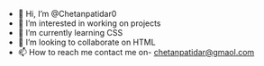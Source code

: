 - 👋 Hi, I’m @Chetanpatidar0
- 👀 I’m interested in working on projects
- 🌱 I’m currently learning CSS
- 💞️ I’m looking to collaborate on HTML
- 📫 How to reach me contact me on- chetanpatidar@gmaol.com

<!---
Chetanpatidar0/Chetanpatidar0 is a ✨ special ✨ repository because its `README.md` (this file) appears on your GitHub profile.
You can click the Preview link to take a look at your changes.
--->
